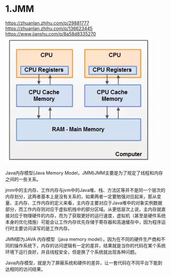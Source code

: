 # 1.JMM
https://zhuanlan.zhihu.com/p/29881777  
https://zhuanlan.zhihu.com/p/136623445  
https://www.jianshu.com/p/8a58d8335270
![](figure/JMM.png)

Java内存模型(Java Memory Model，JMM)JMM主要是为了规定了线程和内存之间的一些关系。

jmm中的主内存、工作内存与jvm中的Java堆、栈、方法区等并不是同一个层次的内存划分，这两者基本上是没有关系的，如果两者一定要勉强对应起来，那从变量、主内存、工作内存的定义来看，主内存主要对应于Java堆中的对象实例数据部分，而工作内存则对应于虚拟机栈中的部分区域。从更低层次上说，主内存就直接对应于物理硬件的内存，而为了获取更好的运行速度，虚拟机（甚至是硬件系统本身的优化措施）可能会让工作内存优先存储于寄存器和高速缓存中，因为程序运行时主要访问读写的是工作内存。

JMM即为JAVA 内存模型（java memory model）。因为在不同的硬件生产商和不同的操作系统下，内存的访问逻辑有一定的差异，结果就是当你的代码在某个系统环境下运行良好，并且线程安全，但是换了个系统就出现各种问题。

Java内存模型，就是为了屏蔽系统和硬件的差异，让一套代码在不同平台下能到达相同的访问结果。


